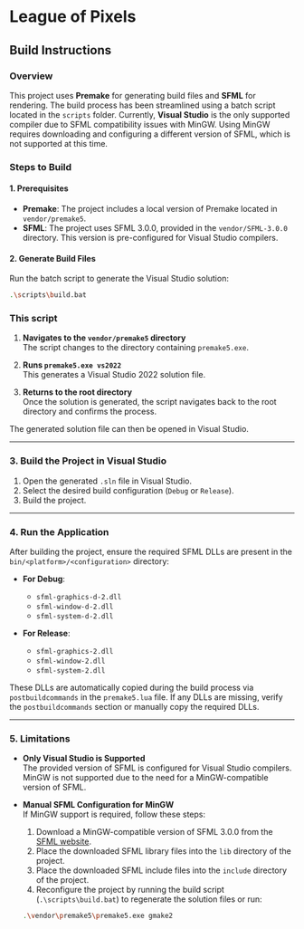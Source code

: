 # League of Pixels

## Build Instructions

### Overview

This project uses **Premake** for generating build files and **SFML** for rendering. The build process has been streamlined using a batch script located in the `scripts` folder. Currently, **Visual Studio** is the only supported compiler due to SFML compatibility issues with MinGW. Using MinGW requires downloading and configuring a different version of SFML, which is not supported at this time.

### Steps to Build

#### 1. Prerequisites

- **Premake**: The project includes a local version of Premake located in `vendor/premake5`.
- **SFML**: The project uses SFML 3.0.0, provided in the `vendor/SFML-3.0.0` directory. This version is pre-configured for Visual Studio compilers.

#### 2. Generate Build Files

Run the batch script to generate the Visual Studio solution:

```bash
.\scripts\build.bat
```

### This script

1. **Navigates to the `vendor/premake5` directory**  
   The script changes to the directory containing `premake5.exe`.

2. **Runs `premake5.exe vs2022`**  
   This generates a Visual Studio 2022 solution file.

3. **Returns to the root directory**  
   Once the solution is generated, the script navigates back to the root directory and confirms the process.

The generated solution file can then be opened in Visual Studio.

---

### 3. Build the Project in Visual Studio

1. Open the generated `.sln` file in Visual Studio.
2. Select the desired build configuration (`Debug` or `Release`).
3. Build the project.

---

### 4. Run the Application

After building the project, ensure the required SFML DLLs are present in the `bin/<platform>/<configuration>` directory:

- **For Debug**:
  - `sfml-graphics-d-2.dll`
  - `sfml-window-d-2.dll`
  - `sfml-system-d-2.dll`

- **For Release**:
  - `sfml-graphics-2.dll`
  - `sfml-window-2.dll`
  - `sfml-system-2.dll`

These DLLs are automatically copied during the build process via `postbuildcommands` in the `premake5.lua` file. If any DLLs are missing, verify the `postbuildcommands` section or manually copy the required DLLs.

---

### 5. Limitations

- **Only Visual Studio is Supported**  
  The provided version of SFML is configured for Visual Studio compilers. MinGW is not supported due to the need for a MinGW-compatible version of SFML.

- **Manual SFML Configuration for MinGW**  
  If MinGW support is required, follow these steps:
  1. Download a MinGW-compatible version of SFML 3.0.0 from the [SFML website](https://www.sfml-dev.org/download/sfml/3.0.0/).
  2. Place the downloaded SFML library files into the `lib` directory of the project.
  3. Place the downloaded SFML include files into the `include` directory of the project.
  5. Reconfigure the project by running the build script (`.\scripts\build.bat`) to regenerate the solution files or run:

  ```bash
  .\vendor\premake5\premake5.exe gmake2  
  ```

